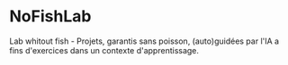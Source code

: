 # NoFishLab
Lab whitout fish - Projets, garantis sans poisson, (auto)guidées par l'IA a fins d'exercices dans un contexte d'apprentissage.

